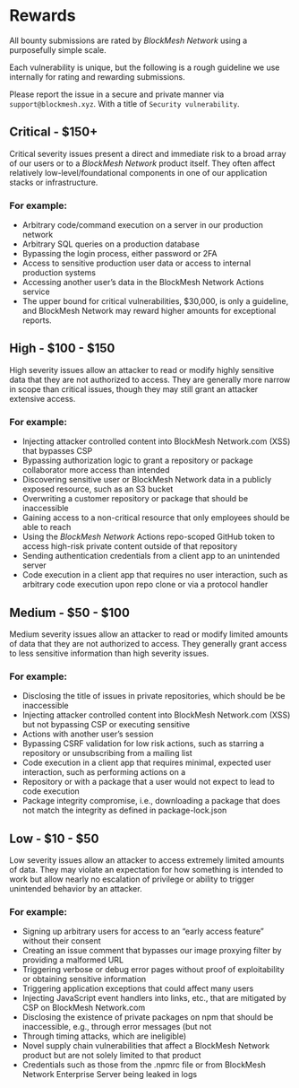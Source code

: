 # Rewards

All bounty submissions are rated by *BlockMesh Network* using a purposefully simple scale.

Each vulnerability is unique, but the following is a rough guideline we use internally for rating and rewarding
submissions.

Please report the issue in a secure and private manner via `support@blockmesh.xyz`.
With a title of `Security vulnerability`.

## Critical - \$150+

Critical severity issues present a direct and immediate risk to a broad array of our users
or to a *BlockMesh Network* product itself.
They often affect relatively low-level/foundational components in one of our application stacks or infrastructure.

### For example:

* Arbitrary code/command execution on a server in our production network
* Arbitrary SQL queries on a production database
* Bypassing the login process, either password or 2FA
* Access to sensitive production user data or access to internal production systems
* Accessing another user’s data in the BlockMesh Network Actions service
* The upper bound for critical vulnerabilities, $30,000, is only a guideline, and BlockMesh Network may reward higher
  amounts for exceptional reports.

## High - \$100 - \$150

High severity issues allow an attacker to read or modify highly sensitive data that they are
not authorized to access.
They are generally more narrow in scope than critical issues,
though they may still grant an attacker extensive access.

### For example:

* Injecting attacker controlled content into BlockMesh Network.com (XSS) that bypasses CSP
* Bypassing authorization logic to grant a repository or package collaborator more access than intended
* Discovering sensitive user or BlockMesh Network data in a publicly exposed resource, such as an S3 bucket
* Overwriting a customer repository or package that should be inaccessible
* Gaining access to a non-critical resource that only employees should be able to reach
* Using the *BlockMesh Network* Actions repo-scoped GitHub token to access high-risk private content outside of that
  repository
* Sending authentication credentials from a client app to an unintended server
* Code execution in a client app that requires no user interaction, such as arbitrary code execution upon repo clone or
  via a protocol handler

## Medium - \$50 - $100

Medium severity issues allow an attacker to read or modify limited amounts of
data that they are not authorized to access.
They generally grant access to less sensitive information than high
severity issues.

### For example:

* Disclosing the title of issues in private repositories, which should be be inaccessible
* Injecting attacker controlled content into BlockMesh Network.com (XSS) but not bypassing CSP or executing sensitive
* Actions with another user’s session
* Bypassing CSRF validation for low risk actions, such as starring a repository or unsubscribing from a mailing list
* Code execution in a client app that requires minimal, expected user interaction, such as performing actions on a
* Repository or with a package that a user would not expect to lead to code execution
* Package integrity compromise, i.e., downloading a package that does not match the integrity as defined in
  package-lock.json

## Low - \$10 - \$50

Low severity issues allow an attacker to access extremely limited amounts of data.
They may violate an expectation for how something is intended to work but
allow nearly no escalation of privilege or ability to trigger unintended behavior by an attacker.

### For example:

* Signing up arbitrary users for access to an “early access feature” without their consent
* Creating an issue comment that bypasses our image proxying filter by providing a malformed URL
* Triggering verbose or debug error pages without proof of exploitability or obtaining sensitive information
* Triggering application exceptions that could affect many users
* Injecting JavaScript event handlers into links, etc., that are mitigated by CSP on BlockMesh Network.com
* Disclosing the existence of private packages on npm that should be inaccessible, e.g., through error messages (but not
* Through timing attacks, which are ineligible)
* Novel supply chain vulnerabilities that affect a BlockMesh Network product but are not solely limited to that product
* Credentials such as those from the .npmrc file or from BlockMesh Network Enterprise Server being leaked in logs